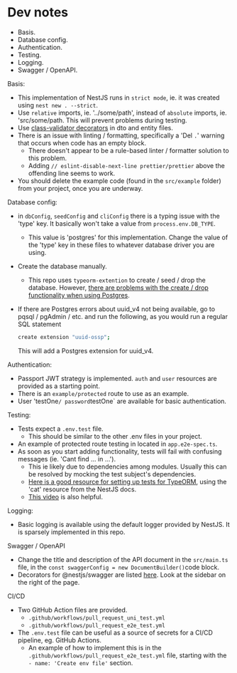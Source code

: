 # Dev notes

- Basis.
- Database config.
- Authentication.
- Testing.
- Logging.
- Swagger / OpenAPI.

Basis:

- This implementation of NestJS runs in `strict mode`, ie. it was created using `nest new . --strict`.
- Use `relative` imports, ie. '../some/path', instead of `absolute` imports, ie. 'src/some/path. This will prevent problems during testing.
- Use [class-validator decorators](https://www.npmjs.com/package/class-validator#validation-decorators) in dto and entity files.
- There is an issue with linting / formatting, specifically a 'Del `.`' warning that occurs when code has an empty block.
  - There doesn't appear to be a rule-based linter / formatter solution to this problem.
  - Adding `// eslint-disable-next-line prettier/prettier` above the offending line seems to work.
- You should delete the example code (found in the `src/example` folder) from your project, once you are underway.

Database config:

- in `dbConfig`, `seedConfig` and `cliConfig` there is a typing issue with the 'type' key. It basically won't take a value from `process.env.DB_TYPE`.
  - This value is 'postgres' for this implementation. Change the value of the 'type' key in these files to whatever database driver you are using.
- Create the database manually.
  - This repo uses `typeorm-extention` to create / seed / drop the database. However, [there are problems with the create / drop functionality when using Postgres](https://github.com/tada5hi/typeorm-extension/discussions/401).
- If there are Postgres errors about uuid_v4 not being available, go to pqsql / pgAdmin / etc. and run the following, as you would run a regular SQL statement

  ```bash
  create extension "uuid-ossp";
  ```

  This will add a Postgres extension for uuid_v4.

Authentication:

- Passport JWT strategy is implemented. `auth` and `user` resources are provided as a starting point.
- There is an `example/protected` route to use as an example.
- User 'testOne`/ password`testOne` are available for basic authentication.

Testing:

- Tests expect a `.env.test` file.
  - This should be similar to the other .env files in your project.
- An example of protected route testing in located in `app.e2e-spec.ts`.
- As soon as you start adding functionality, tests will fail with confusing messages (ie. 'Cant find ... in ...').
  - This ie likely due to dependencies among modules. Usually this can be resolved by mocking the test subject's dependencies.
  - [Here is a good resource for setting up tests for TypeORM](https://github.com/jmcdo29/testing-nestjs/tree/main/apps/typeorm-sample/src/cat), using the 'cat' resource from the NestJS docs.
  - [This video](https://www.youtube.com/watch?v=dXOfOgFFKuY&t=776s) is also helpful.

Logging:

- Basic logging is available using the default logger provided by NestJS. It is sparsely implemented in this repo.

Swagger / OpenAPI

- Change the title and description of the API document in the `src/main.ts` file, in the `const swaggerConfig = new DocumentBuilder()`code block.
- Decorators for @nestjs/swagger are listed [here](https://www.programcreek.com/typescript/?api=@nestjs/swagger). Look at the sidebar on the right of the page.

CI/CD

- Two GitHub Action files are provided.
  - `.github/workflows/pull_request_uni_test.yml`
  - `.github/workflows/pull_request_e2e_test.yml`
- The `.env.test` file can be useful as a source of secrets for a CI/CD pipeline, eg. GitHub Actions.
  - An example of how to implement this is in the `.github/workflows/pull_request_e2e_test.yml` file, starting with the `- name: 'Create env file'` section.
